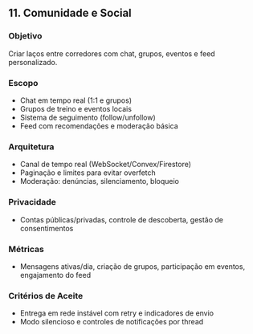 ## 11. Comunidade e Social

### Objetivo
Criar laços entre corredores com chat, grupos, eventos e feed personalizado.

### Escopo
- Chat em tempo real (1:1 e grupos)
- Grupos de treino e eventos locais
- Sistema de seguimento (follow/unfollow)
- Feed com recomendações e moderação básica

### Arquitetura
- Canal de tempo real (WebSocket/Convex/Firestore)
- Paginação e limites para evitar overfetch
- Moderação: denúncias, silenciamento, bloqueio

### Privacidade
- Contas públicas/privadas, controle de descoberta, gestão de consentimentos

### Métricas
- Mensagens ativas/dia, criação de grupos, participação em eventos, engajamento do feed

### Critérios de Aceite
- Entrega em rede instável com retry e indicadores de envio
- Modo silencioso e controles de notificações por thread

